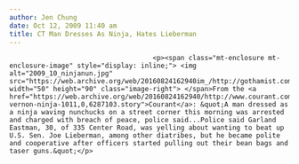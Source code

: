 ```yaml
---
author: Jen Chung
date: Oct 12, 2009 11:40 am
title: CT Man Dresses As Ninja, Hates Lieberman
---
```


	
										<p><span class="mt-enclosure mt-enclosure-image" style="display: inline;"> <img alt="2009_10_ninjanun.jpg" src="https://web.archive.org/web/20160824162940im_/http://gothamist.com/attachments/jen/2009_10_ninjanun.jpg" width="50" height="90" class="image-right"> </span>From the <a href="https://web.archive.org/web/20160824162940/http://www.courant.com/community/vernon/hc-vernon-ninja-1011,0,6287103.story">Courant</a>: &quot;A man dressed as a ninja waving nunchucks on a street corner this morning was arrested and charged with breach of peace, police said...Police said Garland Eastman, 30, of 335 Center Road, was yelling about wanting to beat up U.S. Sen. Joe Lieberman, among other diatribes, but he became polite and cooperative after officers started pulling out their bean bags and taser guns.&quot;</p>					
										
									
				